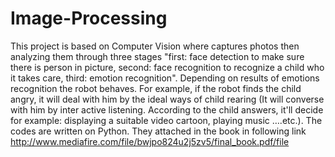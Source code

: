 # Image-Processing
This project is based on Computer Vision where captures photos then analyzing them  through three stages "first: face detection to make sure there is person in picture, second: face  recognition to recognize a child who it takes care, third: emotion  recognition". Depending on results  of emotions recognition the robot behaves. For example, if the robot finds the child angry, it will deal with him by the ideal ways of child rearing (It will converse with him by inter active listening. According to the child answers, it'll decide for example: displaying a suitable video cartoon, playing  music ….etc.). The codes are written on Python. They attached in the book in following link
http://www.mediafire.com/file/bwjpo824u2j5zv5/final_book.pdf/file
